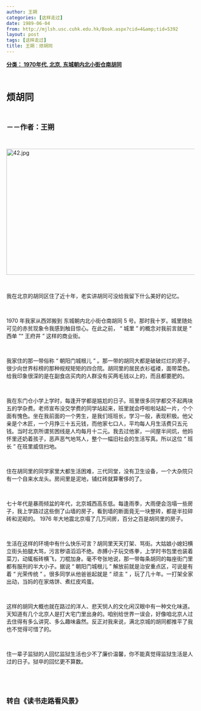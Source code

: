 ```yaml
---
author: 王朔
categories: [这样走过]
date: 1989-06-04
from: http://mjlsh.usc.cuhk.edu.hk/Book.aspx?cid=4&amp;tid=5392
layout: post
tags: [这样走过]
title: 王朔：烦胡同
---
```


<div style="margin: 15px 10px 10px 0px;">
<div>
<span id="ctl00_ContentPlaceHolder1_chapter1_SubjectLabel" style="font-weight:bold;text-decoration:underline;">
   分类： 1970年代, 北京, 东城朝内北小街仓南胡同
  </span>
</div>
<p class="p1">
<b>
<font size="5">
<span class="s1">
</span>
<br/>
</font>
</b>
</p>
<p class="p2">
<span class="s1">
<b>
<font size="5">
     烦胡同
    </font>
</b>
</span>
</p>
<p class="p1">
<b>
<font size="4">
<span class="s1">
</span>
<br/>
</font>
</b>
</p>
<p class="p2">
<span class="s1">
<b>
<font size="4">
     －－作者：王朔
    </font>
</b>
</span>
</p>
<p class="p1">
<span class="s1">
</span>
<br/>
</p>
<p class="p3">
<span class="s1">
<img alt="42.jpg" border="0" height="331" src="http://mjlsh.usc.cuhk.edu.hk/medias/contents/5392/42.jpg" width="500"/>
</span>
</p>
<p class="p1">
<span class="s1">
</span>
<br/>
</p>
<p class="p2">
<span class="s1">
   我在北京的胡同区住了近十年，老实讲胡同可没给我留下什么美好的记忆。
  </span>
</p>
<p class="p1">
<span class="s1">
</span>
<br/>
</p>
<p class="p2">
<span class="s2">
   1970
  </span>
<span class="s1">
   年我家从西郊搬到
  </span>
  东城朝内北小街仓南胡同
  <span class="s2" style="-webkit-text-stroke-width: initial;">
   5
  </span>
<span class="s1" style="-webkit-text-stroke-width: initial;">
   号。那时我十岁。城里随处可见的赤贫现象令我感到触目惊心。在此之前，
  </span>
<span class="s2" style="-webkit-text-stroke-width: initial;">
   “
  </span>
<span class="s1" style="-webkit-text-stroke-width: initial;">
   城里
  </span>
<span class="s2" style="-webkit-text-stroke-width: initial;">
   ”
  </span>
<span class="s1" style="-webkit-text-stroke-width: initial;">
   的概念对我前言就是
  </span>
<span class="s2" style="-webkit-text-stroke-width: initial;">
   “
  </span>
<span class="s1" style="-webkit-text-stroke-width: initial;">
   西单
  </span>
<span class="s2" style="-webkit-text-stroke-width: initial;">
   ”“
  </span>
<span class="s1" style="-webkit-text-stroke-width: initial;">
   王府井
  </span>
<span class="s2" style="-webkit-text-stroke-width: initial;">
   ”
  </span>
<span class="s1" style="-webkit-text-stroke-width: initial;">
   这样的商业街。
  </span>
</p>
<p class="p1">
<span class="s1">
</span>
<br/>
</p>
<p class="p2">
<span class="s1">
   我家住的那一带俗称
  </span>
<span class="s2">
   “
  </span>
<span class="s1">
   朝阳门城根儿
  </span>
<span class="s2">
   ”
  </span>
<span class="s1">
   。那一带的胡同大都是破破烂烂的房子，很少向世界标榜的那种规规矩矩的四合院。胡同里的居民衣衫褴褛，面带菜色。给我印象很深的是在副食店买肉的人群没有买两毛钱以上的，而且都要肥的。
  </span>
</p>
<p class="p1">
<span class="s1">
</span>
<br/>
</p>
<p class="p2">
<span class="s1">
   我在东门仓小学上学时，每逢开学都是尴尬的日子。班里很多同学都交不起两块五的学杂费。老师宣布没交学费的同学站起来，班里就会呼啦啦站起一片，个个面有愧色。坐在我前面的一个男生，是我们班班长，学习一般，表现积极。他父亲是个木匠，一个月挣三十五元钱，而他家七口人，平均每人月生活费只五元钱。当时北京所谓贫困线是人均每月十二元。我去过他家，一间屋半间炕，他妈怀里还奶着孩子，恶声恶气地骂人，整个一幅旧社会的生活写真。所以这位
  </span>
<span class="s2">
   “
  </span>
<span class="s1">
   班长
  </span>
<span class="s2">
   ”
  </span>
<span class="s1">
   在班里威信扫地。
  </span>
</p>
<p class="p1">
<span class="s1">
</span>
<br/>
</p>
<p class="p2">
<span class="s1">
   住在胡同里的同学家里大都生活困难，三代同堂，没有卫生设备，一个大杂院只有一个自来水龙头。房间里是泥地，铺红砖就算奢侈的了。
  </span>
</p>
<p class="p1">
<span class="s1">
</span>
<br/>
</p>
<p class="p2">
<span class="s1">
   七十年代是暴雨倾盆的年代，北京城西高东低。每逢雨季，大雨便会泡塌一些房子，我上学路过这些倒了山墙的房子，看到墙的断面竟无一块整砖，都是半拉碎砖和泥砌的。
  </span>
<span class="s2">
   1976
  </span>
<span class="s1">
   年大地震北京塌了几万间房，百分之百是胡同里的房子。
  </span>
</p>
<p class="p1">
<span class="s1">
</span>
<br/>
</p>
<p class="p2">
<span class="s1">
   生活在这样的环境中有什么快乐可言？胡同里天天打架、骂街。大姑娘小媳妇横立街头拍腿大骂，污言秽语滔滔不绝。赤膊小子玩交练拳，上学时书包里也装着菜刀，动辄板砖横飞，刀棍加身。毫不夸张地说，那一带每条胡同的每座街门里都有服刑的半大小子。据说
  </span>
<span class="s2">
   “
  </span>
<span class="s1">
   朝阳门城根儿
  </span>
<span class="s2">
   ”
  </span>
<span class="s1">
   解放前就是治安重点区，可说是有着
  </span>
<span class="s2">
   “
  </span>
<span class="s1">
   光荣传统
  </span>
<span class="s2">
   ”
  </span>
<span class="s1">
   。很多同学从他爸爸起就是
  </span>
<span class="s2">
   “
  </span>
<span class="s1">
   顽主
  </span>
<span class="s2">
   ”
  </span>
<span class="s1">
   ，玩了几十年。一打架全家出动，当妈的在家烙饼、煮红皮鸡蛋。
  </span>
</p>
<p class="p1">
<span class="s1">
</span>
<br/>
</p>
<p class="p2">
<span class="s1">
   这样的胡同大概也就在路过的洋人、悲天悯人的文化闲汉眼中有一种文化味道。天知道有几个北京人是打大宅门里出身的。咱别给世界一误会，好像咱北京人过去住得有多么讲究、多么趣味盎然。反正对我来说，满北京城的胡同都推平了我也不觉得可惜了的。
  </span>
</p>
<p class="p1">
<span class="s1">
</span>
<br/>
</p>
<p class="p2">
<span class="s1">
   住一辈子监狱的人回忆监狱生活也少不了廉价温馨，你不能真觉得监狱生活是人过的日子。狱卒的回忆更不算数。
  </span>
</p>
<p class="p1">
<span class="s1">
</span>
<br/>
</p>
<p class="p1">
<b>
<font size="4">
<span class="s1">
</span>
<br/>
</font>
</b>
</p>
<p class="p2">
<span class="s1">
<b>
<font size="4">
     转自《读书走路看风景》
    </font>
</b>
</span>
</p>
</div>
